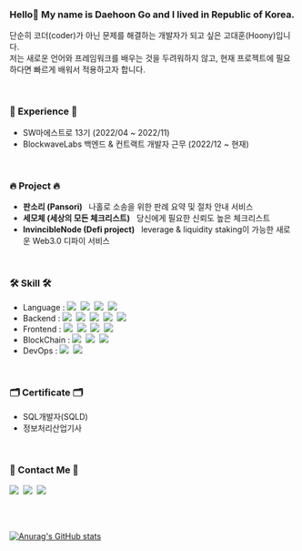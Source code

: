 ### Hello👋 My name is Daehoon Go and I lived in Republic of Korea.<br/>

<p> 
    단순히 코더(coder)가 아닌 문제를 해결하는 개발자가 되고 싶은 고대훈(Hoony)입니다.<br>
    저는 새로운 언어와 프레임워크를 배우는 것을 두려워하지 않고, 현재 프로젝트에 필요하다면 빠르게 배워서 적용하고자 합니다.
</p>

<br>

<h3>🏢 Experience 🏢</h3>
<ul>
    <li>SW마에스트로 13기 (2022/04 ~ 2022/11)</li>
    <li>BlockwaveLabs 백엔드 & 컨트랙트 개발자 근무 (2022/12 ~ 현재)</li>
</ul>

<br>

<h3>🔥 Project 🔥</h3>
<ul>
    <li><b>판소리 (Pansori) </b>  &nbsp 나홀로 소송을 위한 판례 요약 및 절차 안내 서비스</li>
    <li><b>세모체 (세상의 모든 체크리스트)</b> &nbsp 당신에게 필요한 신뢰도 높은 체크리스트  </li>
    <li><b>InvincibleNode (Defi project)</b> &nbsp leverage & liquidity staking이 가능한 새로운 Web3.0 디파이 서비스</li>
</ul>

<br>


<h3>🛠 Skill 🛠</h3>

<ul>
    <li>Language :   
        <img src="https://img.shields.io/badge/Java-007396?style=flat-square&logo=Java&logoColor=white"/></a>&nbsp 
        <img src="https://img.shields.io/badge/C++-00599C?style=flat-square&logo=C%2B%2B&logoColor=white"/></a>&nbsp 
        <img src="https://img.shields.io/badge/Python-3766AB?style=flat-square&logo=Python&logoColor=white"/></a>&nbsp 
        <img src="https://img.shields.io/badge/Javascript-ffb13b?style=flat-square&logo=javascript&logoColor=white"/></a>
  </li>
  <li> Backend : 
        <img src="https://img.shields.io/badge/SpringBoot-6DB33F?style=flat-square&logo=Spring&logoColor=white"/></a>&nbsp
        <img src="https://img.shields.io/badge/Django-092E20?style=flat-square&logo=Django&logoColor=white"/></a>&nbsp 
        <img src="https://img.shields.io/badge/MariaDB-99a8a4?style=flat-square&logo=MariaDB&logoColor=white"/></a>&nbsp 
        <img src="https://img.shields.io/badge/MySQL-2E538A?style=flat-square&logo=MySQL&logoColor=white"/></a>&nbsp
        <img src="https://img.shields.io/badge/Redis-d14836?style=flat-square&logo=Redis&logoColor=white"/></a>&nbsp
  </li>
  <li> Frontend : 
          <img src="https://img.shields.io/badge/React-61DAFB?style=flat-square&logo=React&logoColor=white"/></a>&nbsp
          <img src="https://img.shields.io/badge/Next-000000?style=flat-square&logo=nextdotjs&logoColor=white"/></a>&nbsp
          <img src="https://img.shields.io/badge/Chakra UI-319795?style=flat-square&logo=chakraui&logoColor=white"/></a>&nbsp
          <img src="https://img.shields.io/badge/Android Stuido-3DDC84?style=flat-square&logo=androidstudio&logoColor=white"/></a>&nbsp
  </li>
  <li> BlockChain : 
          <img src="https://img.shields.io/badge/Solidity-363636?style=flat-square&logo=solidity&logoColor=white"/></a>&nbsp
          <img src="https://img.shields.io/badge/Hardhat-ffb13b?style=flat-square&"/></a>&nbsp
          <img src="https://img.shields.io/badge/Move-000000?style=flat-square&"/></a>&nbsp
  </li>
  <li> DevOps :
        <img src="https://img.shields.io/badge/AWS-white?style=flat-square&logo=Amazon AWS&logoColor=orange"/></a>&nbsp
        <img src="https://img.shields.io/badge/Github Actions-blue?style=flat-square&logo=Github Actions&logoColor=white"/></a>&nbsp  
  </li>
</ul>
  
<br>

<h3>🗂 Certificate 🗂</h3>
<ul>
    <li>SQL개발자(SQLD)</li>
    <li>정보처리산업기사</li>
</ul>

<br>


<h3> 🧸 Contact Me 🧸 </h3>
<p>
  <a href="https://velog.io/@eogns0321"><img src="https://img.shields.io/badge/Tech%20Blog-11B48A?style=flat-square&logo=Vimeo&logoColor=white&link=https://velog.io/@eogns0321"/></a>&nbsp
  <a href="https://friendly-oil-ffd.notion.site/Hoony-s-a0d4b36ba9f6402491c5e023b23d7173"><img src="https://img.shields.io/badge/Portpolio-white?style=flat-square&logo=Notion&logoColor=black&link=https://www.instagram.com/woo0_hooo/"/></a>&nbsp
  <a href="mailto:eogns0321@gmail.com"><img src="https://img.shields.io/badge/Gmail-d14836?style=flat-square&logo=Gmail&logoColor=white&link=eogns0321@gmail.com"/></a>
</p>

<br>
<br>

[![Anurag's GitHub stats](https://github-readme-stats.vercel.app/api?username=Hoony0321&count_private=true&show_icons=true&theme=radical)](https://github.com/anuraghazra/github-readme-stats)
